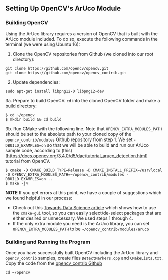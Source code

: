 ## Setting Up OpenCV's ArUco Module
### Building OpenCV
Using the ArUco library requires a version of OpenCV that is built with the ArUco module included. To do so, execute the following commands in the terminal (we were using Ubuntu 16):
1. Clone the OpenCV repositories from Github (we cloned into our root directory):
```
git clone https://github.com/opencv/opencv.git
git clone https://github.com/opencv/opencv_contrib.git
```
2. Update dependencies:
```
sudo apt-get install libpng12-0 libpng12-dev
```
3a. Prepare to build OpenCV. `cd` into the cloned OpenCV folder and make a build directory:
```
$ cd ~/opencv
$ mkdir build && cd build
```

3b. Run CMake with the following line. Note that `OPENCV_EXTRA_MODULES_PATH` should be set to the absolute path to your cloned copy of the `opencv_contrib/modules` Github repository from step 1. We set `-DBUILD_EXAMPLES=on` so that we will be able to build and run our ArUco sample code, according to (this)[https://docs.opencv.org/3.4.0/d5/dae/tutorial_aruco_detection.html] tutorial from OpenCV.  
```
$ cmake -D CMAKE_BUILD_TYPE=Release -D CMAKE_INSTALL_PREFIX=/usr/local -D OPENCV_EXTRA_MODULES_PATH=~/opencv_contrib/modules -DBUILD_EXAMPLES=on ..
$ make -j4
```
**NOTE** If you get errors at this point, we have a couple of suggestions which we found helpful in our process:
* Check out this [Towards Data Science article](https://towardsdatascience.com/how-to-install-opencv-and-extra-modules-from-source-using-cmake-and-then-set-it-up-in-your-pycharm-7e6ae25dbac5) which shows how to use the `cmake-gui` tool, so you can easily select/de-select packages that are either desired or unnecessary. We used steps 1 through 4.
* If the only extra module you need is the ArUco library, you can set `OPENCV_EXTRA_MODULES_PATH` to be `~/opencv_contrib/modules/aruco`

### Building and Running the Program
Once you have successfully built OpenCV including the ArUco library and `opencv_contrib` samples, create files `DetectMarkers.cpp` and `CMakeLists.txt`. Copy the code from the [opencv_contrib Github]()
```
cd ~/opencv
```
